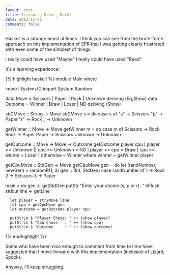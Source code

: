 ```yaml
---
layout: post
title: Scissors, Paper, Rock!
date: 2012-11-21
comments: false
---
```


Haskell is a strange beast at times. I think you can see from the brute-force approach on this implementation of SPR that I was getting clearly frustrated with even some of the simplest of things.

I really could have used "Maybe"
I really could have used "Read"

It's a learning experience:

{% highlight haskell %} 
module Main where

   import System.IO
   import System.Random

   data Move = Scissors | Paper | Rock | Unknown deriving (Eq,Show)
   data Outcome = Winner | Draw | Loser | ND deriving (Show)

   str2Move :: String -> Move
   str2Move s = do
      case s of
         "s" -> Scissors
         "p" -> Paper
         "r" -> Rock
         _   -> Unknown

   getWinner :: Move -> Move
   getWinner m = do
      case m of
         Scissors -> Rock
         Rock     -> Paper
         Paper    -> Scissors
         Unknown  -> Unknown

   getOutcome :: Move -> Move -> Outcome
   getOutcome player cpu
      | player == Unknown || cpu == Unknown = ND
      | player == cpu = Draw
      | cpu == winner = Loser
      | otherwise = Winner
      where winner = getWinner player

   getCpuMove :: StdGen -> Move
   getCpuMove gen = do
      let (randNumber, newGen) = randomR(1, 3) gen :: (Int, StdGen)
      case randNumber of
         1 -> Rock
         2 -> Scissors
         3 -> Paper

   main = do
      gen <- getStdGen
      putStr "Enter your choice (s, p or r): "
      hFlush stdout
      line <- getLine

      let player = str2Move line
      let cpu = getCpuMove gen
      let outcome = getOutcome player cpu

      putStrLn $ "Player Chose: " ++ (show player)
      putStrLn $ "Cpu Chose   : " ++ (show cpu)
      putStrLn $ "Outcome     : " ++ (show outcome)
{% endhighlight %}

Some who have been nice enough to comment from time to time have suggested that I move forward with this implementation (inclusion of Lizard, Spock).

Anyway, I'll keep struggling.
